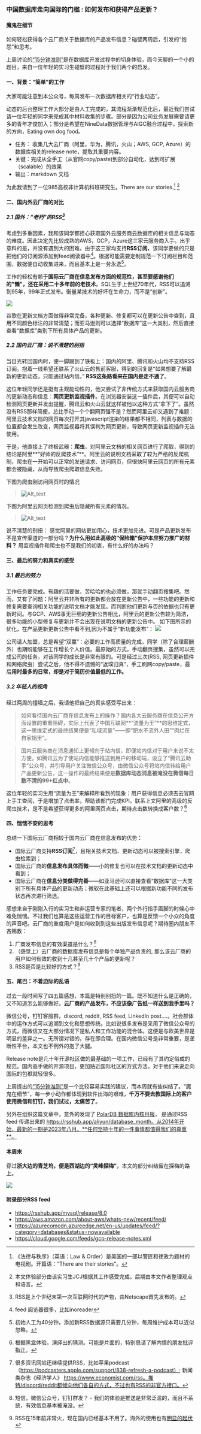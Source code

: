 ### 中国数据库走向国际的门槛 : 如何发布和获得产品更新？

#### 魔鬼在细节

如何轻松获得各个云厂商关于数据库的产品发布信息？碰壁两周后，引发的“抱怨”和思考。

上周讨论的[“15分钟准则”](https://mp.weixin.qq.com/s/NlwtxtX8AOilsP5x0qRKYA)是在数据库开发过程中的切身体验，而今天聊的一个小的题目，来自一位年轻的实习生碰壁的过程对于我们两个的启发。


#### 一、背景：“简单”的工作

大家可能注意到本公众号，每周发布一次数据库相关的“行业动态”。

动态的后台整理工作大部分是由人工完成的，其流程渐渐规范化后，最近我们尝试请一位年轻的同学来完成其中材料收集的步骤。部分是因为公司业务发展需要请更多的青年才俊加入；部分是希望在NineData数据管理与AIGC融合过程中，探索新的方向，Eating own dog food。

* 任务： 收集几大云厂商（阿里，华为，腾讯，火山；AWS, GCP, Azure）的数据库相关的release note，提取其重要内容。
* 关键：完成从全手工（从官网copy/paste)到部分自动化，达到可扩展（scalable）的效果
* 输出：markdown 文档

为此我请到了一位985高校非计算机科班研究生。There are our stories.[^A1]  [^A5]


[^A1]: 《法律与秩序》（英语：Law & Order）是美国的一部以警匪和律政为题材的电视剧。开篇语：“There are their stories”。
[^A5]: 本文体验部分由该实习生JCJ根据其工作感受完成。后期由本文作者整理观点和语言。



#### 二、国内外云厂商的对比

##### 2.1 国外：“老朽”的RSS[^B1]


考虑到多重因素，我和该同学都担心获取国外云服务商云数据库的相关信息与动态的难度。因此决定先比较成熟的AWS，GCP，Azure这三家云服务商入手。出乎意料的是，并没有遇到大的困难。由于这三家均支持**RSS订阅**，该同学要做的只是把他们的订阅源添加到feed阅读器中[^B3]。根据可能需要定制规范一下订阅栏目和范围，数据便自动收集进来，而且基本上是一劳永逸[^B5]。

工作的轻松有赖于**国际云厂商在信息发布方面的规范性，甚至要感谢他们的"懒"，还在采用二十多年前的老技术**。SQL生于上世纪70年代，RSS可以追溯到95年，99年正式发布。衡量某技术的好坏在生命力，而不是“创新”。

![](./images/RSS_feed.png)

谷歌在更新文档方面做得非常完备，各种更新、修复都可以在更新公告中查到，且用不同颜色标注的非常清楚；而亚马逊则可以选择“数据库”这一大类别，然后直接查看“数据库”类别下所有具体产品的更新。


[^B1]: RSS是上个世纪末第一次互联网时代的产物，由Netscape首先发布的。
[^B3]: feed 阅览器很多，比如inoreader
[^B5]: 初始人工为40分钟，添加新RSS数据源只需要几分钟，每周维护成本可以近似忽略。

##### 2.2 国内云厂商：说不清楚的别扭

当目光转回国内时，便一脚踢到了铁板上：国内的阿里、腾讯和火山均不支持RSS订阅。抱着一线希望还联系了火山云的售前客服，得到的回复是“如果想要了解最新的更新动态，只能通过站内信。” **RSS这条路看来在国内是走不通了**。

这位年轻同学还是挺有主观能动性的，他又尝试了非传统方式来获取国内云服务商的更新动态和信息：**网页更新监视插件**。在浏览器安装这一插件后，其便可以自动检测网页更新并发出提醒，腾讯云和火山云就这样被他以这种方式“拿下了”。虽然没有RSS那样简便，总比手动一个个翻网页强不是？然而阿里云却又遇到了难题：阿里云技术文档的网页每次打开其javascript渲染的结果都不相同，列表与数据的位置都会发生改变，网页监视器将其误判为网页更新，导致网页更新监视插件无法使用。

于是，他直接上了终极武器：**爬虫**，对阿里云文档的相关网页进行了爬取，得到的结论是阿里**“好帅的反爬技术”**。阿里云的说明文档采取了较为严格的反爬机制，爬虫在一开始可以正常的发送请求、访问网页，但很快阿里云网页的所有元素都会被隐藏，从而导致爬虫爬取信息失败。

下图为爬虫刚访问网页时的情况

>![Alt_text](./images/Ali_grep1.png "Ali grep 1")

下图为阿里云网页检测到爬虫后隐藏所有元素的情况。
>![Alt_text](./images/Ali_grep2.png "Ali grep 2")

说不清楚的别扭： 感觉阿里的网站更加用心，技术更加先进。可是产品更新发布不是宣传渠道的一部分吗？**为什么用如此高级的“保险箱”保护本应努力推广的材料？** 用监视插件和爬虫也不是我们的初衷，有什么好的办法吗？

#### 三、最后的努力和真实的感受

#####  3.1 最后的努力


工作任务要完成。有趣的活要做，苦哈哈的也必须做，那就手动翻页搜集吧。然而，又有了问题：阿里云并非所有的更新都会放在更新公告中，一些功能的更新和修复需要查询相关功能的说明文档才能发现。而判断他们更新与否的依据也只有更新时间。与GCP、AWS事无巨细的更新公告相比，阿里云的更新公告较为简洁，很多功能的小型修复与更新并不会出现在说明文档的更新公告中。 如下图所示的优化，在产品更新更新公告中看不到,因为不属于“新功能发布”：
![](./images/Ali_example.png)

公司请人加盟，总是希望“双赢”：必要的工作高质量的完成，同学（除了合理薪酬外）也期盼能够在工作增长个人价值。最原始的方式，手动翻页搜集，虽然可以完成公司的任务，对该同学的成长是非常有限的。可是经过三次(RSS, 网页更新插件和网络爬虫）尝试之后，他不得不遗憾的“返璞归真”，手工刷网copy/paste，最后**用时最多的日常，却是对于简历价值最低的工作。**


##### 3.2 年轻人的视角

经过两周的撞墙之后，我请他把自己的真实感受写出来：

>如何看待国内云厂商在信息发布上的操作？国内各大云服务商在信息公开方面设置的重重阻碍，实际上代表了中国互联网**“流量为王”**的思维定式，这一思维定式的最终结果便是“私域流量”——即“肥水不流外人田”“肉烂在自家锅里”。

>国内云服务商在消息通知上更倾向于站内信，即便站内信对于用户来说不太方便。如腾讯云为了使站内信能够推送到用户的移动端，设立了“腾讯云助手”公众号，并引导用户关注微信公众号，由微信公众号将站内信转给用户产品更新公告，这一操作的最终结果便是**数据库动态消息被淹没在微信每日数不清的99+红点中**。

这位年轻的实习生用“流量为王”来解释所看到的现象：用户获得信息必须去云官网上手工查阅，于是增加了点击率，帮助该部门完成KPI。联系上文阿里的高级的反爬虫技术，是不是希望获得更多的阿里网页点击，期待点击数转换成客户数？[^C2]

[^C2]: 根据黑盒体验，演绎出的猜测。可能是片面的，特别恳请了解内情的朋友批评指正。



#### 四、惴惴不安的思考

总结一下国际云厂商相较于国内云厂商在信息发布的优势：

* 国际云厂商支持**RSS订阅**[^D1]，且相关技术文档、更新动态可以被搜索引擎，爬虫检索到；
* 国际云厂商的**信息发布具体而微**——小的修复也可以在技术文档的更新动态中看到；
* 国际云厂商在**信息分类做得完善**——如亚马逊可以直接查看“数据库”这一大类别下所有具体产品的更新动态；微软在此基础上还可以根据新功能不同的发布状态再次进行筛选。

感想来自于刚刚入行的实习生和非运营专家的笔者，两个外行指手画脚的时候心中难免惴惴。不过我们也算是这些运营工作的目标客户，也算是反馈一个小众的角度的声音吧。云厂商的重度用户是如何收到到这些出版发布信息呢？期待圈内朋友不吝赐教：

1. 厂商发布信息的有效渠道是什么？[^D3]
2. （感觉上）云厂商的数据库发布信息是每个单独产品负责的, 那么该云厂商的用户如何有效的收到十几甚至几十个产品的更新呢？
3. RSS是否是比较好的方式？[^D5]

[^D1]: 很多资讯网站还继续提供RSS，比如苹果podcast（https://podcasters.apple.com/support/838-refresh-a-podcast）; 新闻类杂志《经济学人》 https://www.economist.com/rss。推特/discord/reddit都倾向他们各自的方式，不过也有RSS的非官方接口。
[^D3]: 短信，微信公众号，钉钉群发？ - 我们的体验是推送是非常泛滥的，而且不系统，有效信息基本被淹没。
[^D5]: RSS在15年前非常火，现在国内已经基本不用了。海外的使用也有[明显的起伏](https://en.wikipedia.org/wiki/RSS#Current_usage)


#### 五、尾巴：不着边际的乱语

过去一段时间写了四五篇感想，本篇是特别别扭的一篇。既不知道什么是正确的，又不知道怎么能够做好。**云厂商的产品发布，不应该像广告纸一样送到我手里吗？**

微信公号，钉钉客服群，discord, reddit, RSS feed, LinkedIn post....。社会群体中的运作方式可以追溯到文化和思想传统。比如说很多发布是采用了微信公众号的方式，而微信又在大部分情况下是私人和工作功能的混合体。这便是与欧美世界是明显的差异之一。无所谓对错的，存在即合理。在国内微信公号是非常重要，是垄断性平台，本文也不例外的抱了大腿。

Release note是几十年开源社区做的最基础的一项工作，已经有了其约定俗成的规范。国内高手做的开源项目，更加贴近国际社区的方式方法，对于他们来说走向国际的包袱就轻很多。


上周提出的[“15分钟准则”](https://mp.weixin.qq.com/s/NlwtxtX8AOilsP5x0qRKYA)是一个比较容易实践的建议，而本周就有些纠结了。“魔鬼在细节”，每一步小动作都体现到软件出海的艰难，**千万不要去教国际上的客户使用微信和钉钉，我们试过，太痛苦了**。

另外在组织这篇文章中，意外的发现了 [PolarDB 数据库内核月报](http://mysql.taobao.org/monthly/2023/08/)， 是通过RSS feed 传递出来的 https://rsshub.app/aliyun/database_month。从2014年开始，最新的一期是2023年八月。**任何坚持十年的一件事情都值得我们的尊重**。


<!--
[^E1]: 推个硬广：最近在听金观涛的《中国思想史系列讲座》和秦晖的《中国思想史》。前者是金先生在2017～2018杭州中国美院的课件；后者是秦先生在大家讲堂的讲座，秦先生在清华上课的录像也有关于“思想变迁”的内容。
-->

#### 本周末
穿过**浙大边的青芝坞，便是西湖边的“灵峰探梅”**，本文的部分纠结留在探梅的路上。

![](./images/LFTM.jpeg)


#### 附录部分RSS feed

* https://rsshub.app/mysql/release/8.0
* https://aws.amazon.com/about-aws/whats-new/recent/feed/
* https://azurecomcdn.azureedge.net/en-us/updates/feed/?category=databases&status=nowavailable
* https://cloud.google.com/feeds/gcp-release-notes.xml


